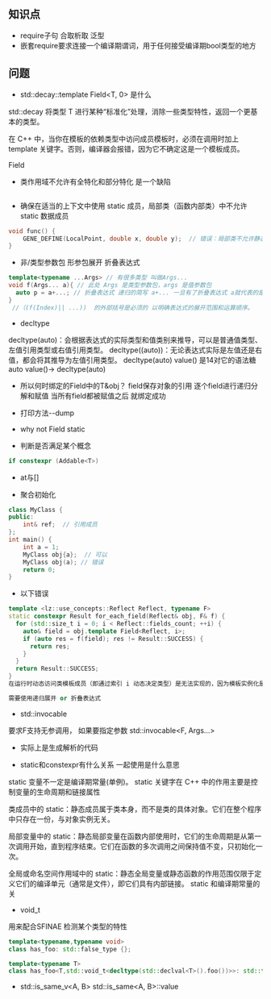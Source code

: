 <!--
 * @Description: 
 * @Author: lize
 * @Date: 2024-10-18
 * @LastEditors: lize
-->

## 知识点

+ require子句 合取析取  泛型
+ 嵌套require要求连接一个编译期谓词，用于任何接受编译期bool类型的地方

## 问题

+  std::decay<T>::template Field<T, 0> 是什么

std::decay<T> 将类型 T 进行某种“标准化”处理，消除一些类型特性，返回一个更基本的类型。

在 C++ 中，当你在模板的依赖类型中访问成员模板时，必须在调用时加上 template 关键字。否则，编译器会报错，因为它不确定这是一个模板成员。

Field

+ 类作用域不允许有全特化和部分特化 是一个缺陷

```c++


```
+ 确保在适当的上下文中使用 static 成员，局部类（函数内部类）中不允许 static 数据成员
```c++
void func() {
    GENE_DEFINE(LocalPoint, double x, double y);  // 错误：局部类不允许静态成员
}
```
+ 非/类型参数包  形参包展开 折叠表达式
```c++
template<typename ...Args> // 有很多类型 叫做Args...
void f(Args... a){ // 此处 Args 是类型参数包，args 是值参数包
  auto p = a+...; // 折叠表达式 递归的简写 a+... 一旦有了折叠表达式 a就代表的是一个参数 而不是参数包了
}
 //（(f(Index)|| ...))  的外部括号是必须的 以明确表达式的展开范围和运算顺序。
```


+ decltype

decltype(auto)：会根据表达式的实际类型和值类别来推导，可以是普通值类型、左值引用类型或右值引用类型。
decltype((auto))：无论表达式实际是左值还是右值，都会将其推导为左值引用类型。
decltype(auto) value() 是14对它的语法糖 auto value()-> decltype(auto)


+ 所以何时绑定的Field中的T&obj？
field保存对象的引用 逐个field进行递归分解和赋值 当所有field都被赋值之后 就绑定成功

+ 打印方法--dump
+ why not Field static
+ 判断是否满足某个概念 
```c++
if constexpr (Addable<T>) 
```
+ at与[]

+ 聚合初始化
```c++
class MyClass {
public:
    int& ref;  // 引用成员
};
int main() {
    int a = 1;
    MyClass obj{a};  // 可以 
    MyClass obj(a); // 错误 
    return 0;
}
```


+ 以下错误
```c++
template <lz::use_concepts::Reflect Reflect, typename F>
static constexpr Result for_each_field(Reflect& obj, F& f) {
  for (std::size_t i = 0; i < Reflect::fields_count; ++i) {
    auto& field = obj.template Field<Reflect, i>;
    if (auto res = f(field); res != Result::SUCCESS) {
      return res;
    }
  }
  return Result::SUCCESS;
}
在运行时动态访问类模板成员（即通过索引 i 动态决定类型）是无法实现的，因为模板实例化是在编译时进行的，不能在运行时依赖变量

需要使用递归展开 or 折叠表达式


```

+ std::invocable<F>

要求F支持无参调用， 如果要指定参数 std::invocable<F, Args...> 

+ 实际上是生成解析的代码


+ static和constexpr有什么关系 一起使用是什么意思

static 变量不一定是编译期常量(单例)。 static 关键字在 C++ 中的作用主要是控制变量的生命周期和链接属性

类成员中的 static：静态成员属于类本身，而不是类的具体对象。它们在整个程序中只存在一份，与对象实例无关。

局部变量中的 static：静态局部变量在函数内部使用时，它们的生命周期是从第一次调用开始，直到程序结束。它们在函数的多次调用之间保持值不变，只初始化一次。

全局或命名空间作用域中的 static：静态全局变量或静态函数的作用范围仅限于定义它们的编译单元（通常是文件），即它们具有内部链接。
static 和编译期常量的关


+ void_t

用来配合SFINAE 检测某个类型的特性
```c++
template<typename,typename void>
class has_foo: std::false_type {};

template<typename T>
class has_foo<T,std::void_t<decltype(std::declval<T>().foo())>>: std::true_type {};

```

+ std::is_same_v<A, B> std::is_same<A, B>::value 

```